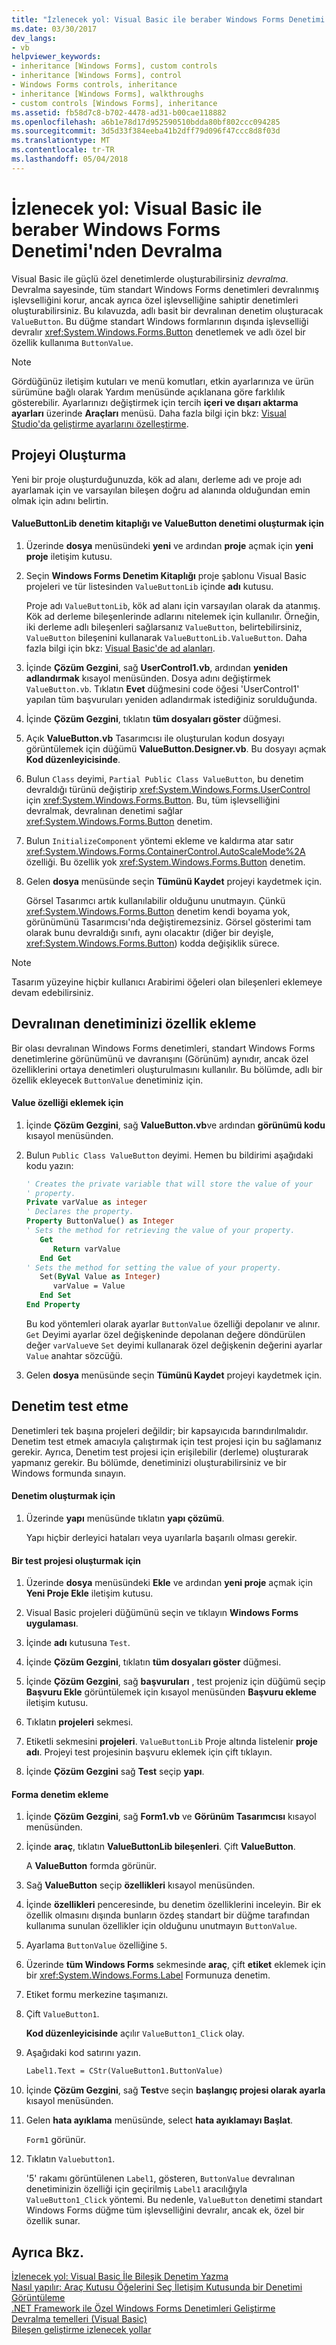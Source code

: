 ```yaml
---
title: "İzlenecek yol: Visual Basic ile beraber Windows Forms Denetimi'nden Devralma"
ms.date: 03/30/2017
dev_langs:
- vb
helpviewer_keywords:
- inheritance [Windows Forms], custom controls
- inheritance [Windows Forms], control
- Windows Forms controls, inheritance
- inheritance [Windows Forms], walkthroughs
- custom controls [Windows Forms], inheritance
ms.assetid: fb58d7c8-b702-4478-ad31-b00cae118882
ms.openlocfilehash: a6b1e78d17d952590510bdda80bf802ccc094285
ms.sourcegitcommit: 3d5d33f384eeba41b2dff79d096f47ccc8d8f03d
ms.translationtype: MT
ms.contentlocale: tr-TR
ms.lasthandoff: 05/04/2018
---
```

# <a name="walkthrough-inheriting-from-a-windows-forms-control-with-visual-basic"></a>İzlenecek yol: Visual Basic ile beraber Windows Forms Denetimi'nden Devralma
Visual Basic ile güçlü özel denetimlerde oluşturabilirsiniz *devralma*. Devralma sayesinde, tüm standart Windows Forms denetimleri devralınmış işlevselliğini korur, ancak ayrıca özel işlevselliğine sahiptir denetimleri oluşturabilirsiniz. Bu kılavuzda, adlı basit bir devralınan denetim oluşturacak `ValueButton`. Bu düğme standart Windows formlarının dışında işlevselliği devralır <xref:System.Windows.Forms.Button> denetlemek ve adlı özel bir özellik kullanıma `ButtonValue`.  
  
> [!NOTE]
>  Gördüğünüz iletişim kutuları ve menü komutları, etkin ayarlarınıza ve ürün sürümüne bağlı olarak Yardım menüsünde açıklanana göre farklılık gösterebilir. Ayarlarınızı değiştirmek için tercih **içeri ve dışarı aktarma ayarları** üzerinde **Araçları** menüsü. Daha fazla bilgi için bkz: [Visual Studio'da geliştirme ayarlarını özelleştirme](http://msdn.microsoft.com/library/22c4debb-4e31-47a8-8f19-16f328d7dcd3).  
  
## <a name="creating-the-project"></a>Projeyi Oluşturma  
 Yeni bir proje oluşturduğunuzda, kök ad alanı, derleme adı ve proje adı ayarlamak için ve varsayılan bileşen doğru ad alanında olduğundan emin olmak için adını belirtin.  
  
#### <a name="to-create-the-valuebuttonlib-control-library-and-the-valuebutton-control"></a>ValueButtonLib denetim kitaplığı ve ValueButton denetimi oluşturmak için  
  
1.  Üzerinde **dosya** menüsündeki **yeni** ve ardından **proje** açmak için **yeni proje** iletişim kutusu.  
  
2.  Seçin **Windows Forms Denetim Kitaplığı** proje şablonu Visual Basic projeleri ve tür listesinden `ValueButtonLib` içinde **adı** kutusu.  
  
     Proje adı `ValueButtonLib`, kök ad alanı için varsayılan olarak da atanmış. Kök ad derleme bileşenlerinde adlarını nitelemek için kullanılır. Örneğin, iki derleme adlı bileşenleri sağlarsanız `ValueButton`, belirtebilirsiniz, `ValueButton` bileşenini kullanarak `ValueButtonLib.ValueButton`. Daha fazla bilgi için bkz: [Visual Basic'de ad alanları](~/docs/visual-basic/programming-guide/program-structure/namespaces.md).  
  
3.  İçinde **Çözüm Gezgini**, sağ **UserControl1.vb**, ardından **yeniden adlandırmak** kısayol menüsünden. Dosya adını değiştirmek `ValueButton.vb`. Tıklatın **Evet** düğmesini code öğesi 'UserControl1' yapılan tüm başvuruları yeniden adlandırmak istediğiniz sorulduğunda.  
  
4.  İçinde **Çözüm Gezgini**, tıklatın **tüm dosyaları göster** düğmesi.  
  
5.  Açık **ValueButton.vb** Tasarımcısı ile oluşturulan kodun dosyayı görüntülemek için düğümü **ValueButton.Designer.vb**. Bu dosyayı açmak **Kod düzenleyicisinde**.  
  
6.  Bulun `Class` deyimi, `Partial Public Class ValueButton`, bu denetim devraldığı türünü değiştirip <xref:System.Windows.Forms.UserControl> için <xref:System.Windows.Forms.Button>. Bu, tüm işlevselliğini devralmak, devralınan denetimi sağlar <xref:System.Windows.Forms.Button> denetim.  
  
7.  Bulun `InitializeComponent` yöntemi ekleme ve kaldırma atar satır <xref:System.Windows.Forms.ContainerControl.AutoScaleMode%2A> özelliği. Bu özellik yok <xref:System.Windows.Forms.Button> denetim.  
  
8.  Gelen **dosya** menüsünde seçin **Tümünü Kaydet** projeyi kaydetmek için.  
  
     Görsel Tasarımcı artık kullanılabilir olduğunu unutmayın. Çünkü <xref:System.Windows.Forms.Button> denetim kendi boyama yok, görünümünü Tasarımcısı'nda değiştiremezsiniz. Görsel gösterimi tam olarak bunu devraldığı sınıfı, aynı olacaktır (diğer bir deyişle, <xref:System.Windows.Forms.Button>) kodda değişiklik sürece.  
  
> [!NOTE]
>  Tasarım yüzeyine hiçbir kullanıcı Arabirimi öğeleri olan bileşenleri eklemeye devam edebilirsiniz.  
  
## <a name="adding-a-property-to-your-inherited-control"></a>Devralınan denetiminizi özellik ekleme  
 Bir olası devralınan Windows Forms denetimleri, standart Windows Forms denetimlerine görünümünü ve davranışını (Görünüm) aynıdır, ancak özel özelliklerini ortaya denetimleri oluşturulmasını kullanılır. Bu bölümde, adlı bir özellik ekleyecek `ButtonValue` denetiminiz için.  
  
#### <a name="to-add-the-value-property"></a>Value özelliği eklemek için  
  
1.  İçinde **Çözüm Gezgini**, sağ **ValueButton.vb**ve ardından **görünümü kodu** kısayol menüsünden.  
  
2.  Bulun `Public Class ValueButton` deyimi. Hemen bu bildirimi aşağıdaki kodu yazın:  
  
    ```vb  
    ' Creates the private variable that will store the value of your   
    ' property.  
    Private varValue as integer  
    ' Declares the property.  
    Property ButtonValue() as Integer  
    ' Sets the method for retrieving the value of your property.  
       Get  
          Return varValue  
       End Get  
    ' Sets the method for setting the value of your property.  
       Set(ByVal Value as Integer)  
          varValue = Value  
       End Set  
    End Property  
    ```  
  
     Bu kod yöntemleri olarak ayarlar `ButtonValue` özelliği depolanır ve alınır. `Get` Deyimi ayarlar özel değişkeninde depolanan değere döndürülen değer `varValue`ve `Set` deyimi kullanarak özel değişkenin değerini ayarlar `Value` anahtar sözcüğü.  
  
3.  Gelen **dosya** menüsünde seçin **Tümünü Kaydet** projeyi kaydetmek için.  
  
## <a name="testing-your-control"></a>Denetim test etme  
 Denetimleri tek başına projeleri değildir; bir kapsayıcıda barındırılmalıdır. Denetim test etmek amacıyla çalıştırmak için test projesi için bu sağlamanız gerekir. Ayrıca, Denetim test projesi için erişilebilir (derleme) oluşturarak yapmanız gerekir. Bu bölümde, denetiminizi oluşturabilirsiniz ve bir Windows formunda sınayın.  
  
#### <a name="to-build-your-control"></a>Denetim oluşturmak için  
  
1.  Üzerinde **yapı** menüsünde tıklatın **yapı çözümü**.  
  
     Yapı hiçbir derleyici hataları veya uyarılarla başarılı olması gerekir.  
  
#### <a name="to-create-a-test-project"></a>Bir test projesi oluşturmak için  
  
1.  Üzerinde **dosya** menüsündeki **Ekle** ve ardından **yeni proje** açmak için **Yeni Proje Ekle** iletişim kutusu.  
  
2.  Visual Basic projeleri düğümünü seçin ve tıklayın **Windows Forms uygulaması**.  
  
3.  İçinde **adı** kutusuna `Test`.  
  
4.  İçinde **Çözüm Gezgini**, tıklatın **tüm dosyaları göster** düğmesi.  
  
5.  İçinde **Çözüm Gezgini**, sağ **başvuruları** , test projeniz için düğümü seçip **Başvuru Ekle** görüntülemek için kısayol menüsünden  **Başvuru ekleme** iletişim kutusu.  
  
6.  Tıklatın **projeleri** sekmesi.  
  
7.  Etiketli sekmesini **projeleri**. `ValueButtonLib` Proje altında listelenir **proje adı**. Projeyi test projesinin başvuru eklemek için çift tıklayın.  
  
8.  İçinde **Çözüm Gezgini** sağ **Test** seçip **yapı**.  
  
#### <a name="to-add-your-control-to-the-form"></a>Forma denetim ekleme  
  
1.  İçinde **Çözüm Gezgini**, sağ **Form1.vb** ve **Görünüm Tasarımcısı** kısayol menüsünden.  
  
2.  İçinde **araç**, tıklatın **ValueButtonLib bileşenleri**. Çift **ValueButton**.  
  
     A **ValueButton** formda görünür.  
  
3.  Sağ **ValueButton** seçip **özellikleri** kısayol menüsünden.  
  
4.  İçinde **özellikleri** penceresinde, bu denetim özelliklerini inceleyin. Bir ek özellik olmasını dışında bunların özdeş standart bir düğme tarafından kullanıma sunulan özellikler için olduğunu unutmayın `ButtonValue`.  
  
5.  Ayarlama `ButtonValue` özelliğine `5`.  
  
6.  Üzerinde **tüm Windows Forms** sekmesinde **araç**, çift **etiket** eklemek için bir <xref:System.Windows.Forms.Label> Formunuza denetim.  
  
7.  Etiket formu merkezine taşımanızı.  
  
8.  Çift `ValueButton1`.  
  
     **Kod düzenleyicisinde** açılır `ValueButton1_Click` olay.  
  
9. Aşağıdaki kod satırını yazın.  
  
    ```vb  
    Label1.Text = CStr(ValueButton1.ButtonValue)  
    ```  
  
10. İçinde **Çözüm Gezgini**, sağ **Test**ve seçin **başlangıç projesi olarak ayarla** kısayol menüsünden.  
  
11. Gelen **hata ayıklama** menüsünde, select **hata ayıklamayı Başlat**.  
  
     `Form1` görünür.  
  
12. Tıklatın `Valuebutton1`.  
  
     '5' rakamı görüntülenen `Label1`, gösteren, `ButtonValue` devralınan denetiminizin özelliği için geçirilmiş `Label1` aracılığıyla `ValueButton1_Click` yöntemi. Bu nedenle, `ValueButton` denetimi standart Windows Forms düğme tüm işlevselliğini devralır, ancak ek, özel bir özellik sunar.  
  
## <a name="see-also"></a>Ayrıca Bkz.  
 [İzlenecek yol: Visual Basic İle Bileşik Denetim Yazma](../../../../docs/framework/winforms/controls/walkthrough-authoring-a-composite-control-with-visual-basic.md)  
 [Nasıl yapılır: Araç Kutusu Öğelerini Seç İletişim Kutusunda bir Denetimi Görüntüleme](../../../../docs/framework/winforms/controls/how-to-display-a-control-in-the-choose-toolbox-items-dialog-box.md)  
 [.NET Framework ile Özel Windows Forms Denetimleri Geliştirme](../../../../docs/framework/winforms/controls/developing-custom-windows-forms-controls.md)  
 [Devralma temelleri (Visual Basic)](~/docs/visual-basic/programming-guide/language-features/objects-and-classes/inheritance-basics.md)  
 [Bileşen geliştirme izlenecek yollar](http://msdn.microsoft.com/library/c414cca9-2489-4208-8b38-954586d91c13)
